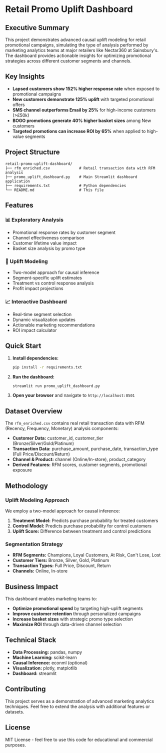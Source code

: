 # Retail Promo Uplift Dashboard

## Executive Summary

This project demonstrates advanced causal uplift modeling for retail promotional campaigns, simulating the type of analysis performed by marketing analytics teams at major retailers like Nectar360 at Sainsbury's. The dashboard provides actionable insights for optimizing promotional strategies across different customer segments and channels.

## Key Insights

- **Lapsed customers show 152% higher response rate** when exposed to promotional campaigns
- **New customers demonstrate 125% uplift** with targeted promotional offers
- **SMS channel outperforms Email by 25%** for high-income customers (>£50k)
- **BOGO promotions generate 40% higher basket sizes** among New customers
- **Targeted promotions can increase ROI by 65%** when applied to high-value segments

## Project Structure

```
retail-promo-uplift-dashboard/
├── rfm_enriched.csv             # Retail transaction data with RFM analysis
├── promo_uplift_dashboard.py    # Main Streamlit dashboard application
├── requirements.txt             # Python dependencies
└── README.md                    # This file
```

## Features

### 📊 Exploratory Analysis

- Promotional response rates by customer segment
- Channel effectiveness comparison
- Customer lifetime value impact
- Basket size analysis by promo type

### 🎯 Uplift Modeling

- Two-model approach for causal inference
- Segment-specific uplift estimates
- Treatment vs control response analysis
- Profit impact projections

### 📈 Interactive Dashboard

- Real-time segment selection
- Dynamic visualization updates
- Actionable marketing recommendations
- ROI impact calculator

## Quick Start

1. **Install dependencies:**

   ```bash
   pip install -r requirements.txt
   ```

2. **Run the dashboard:**

   ```bash
   streamlit run promo_uplift_dashboard.py
   ```

3. **Open your browser** and navigate to `http://localhost:8501`

## Dataset Overview

The `rfm_enriched.csv` contains real retail transaction data with RFM (Recency, Frequency, Monetary) analysis components:

- **Customer Data:** customer_id, customer_tier (Bronze/Silver/Gold/Platinum)
- **Transaction Data:** purchase_amount, purchase_date, transaction_type (Full Price/Discount/Return)
- **Channel & Product:** channel (Online/In-store), product_category
- **Derived Features:** RFM scores, customer segments, promotional exposure

## Methodology

### Uplift Modeling Approach

We employ a two-model approach for causal inference:

1. **Treatment Model:** Predicts purchase probability for treated customers
2. **Control Model:** Predicts purchase probability for control customers
3. **Uplift Score:** Difference between treatment and control predictions

### Segmentation Strategy

- **RFM Segments:** Champions, Loyal Customers, At Risk, Can't Lose, Lost
- **Customer Tiers:** Bronze, Silver, Gold, Platinum
- **Transaction Types:** Full Price, Discount, Return
- **Channels:** Online, In-store

## Business Impact

This dashboard enables marketing teams to:

- **Optimize promotional spend** by targeting high-uplift segments
- **Improve customer retention** through personalized campaigns
- **Increase basket sizes** with strategic promo type selection
- **Maximize ROI** through data-driven channel selection

## Technical Stack

- **Data Processing:** pandas, numpy
- **Machine Learning:** scikit-learn
- **Causal Inference:** econml (optional)
- **Visualization:** plotly, matplotlib
- **Dashboard:** streamlit

## Contributing

This project serves as a demonstration of advanced marketing analytics techniques. Feel free to extend the analysis with additional features or datasets.

## License

MIT License - feel free to use this code for educational and commercial purposes.
